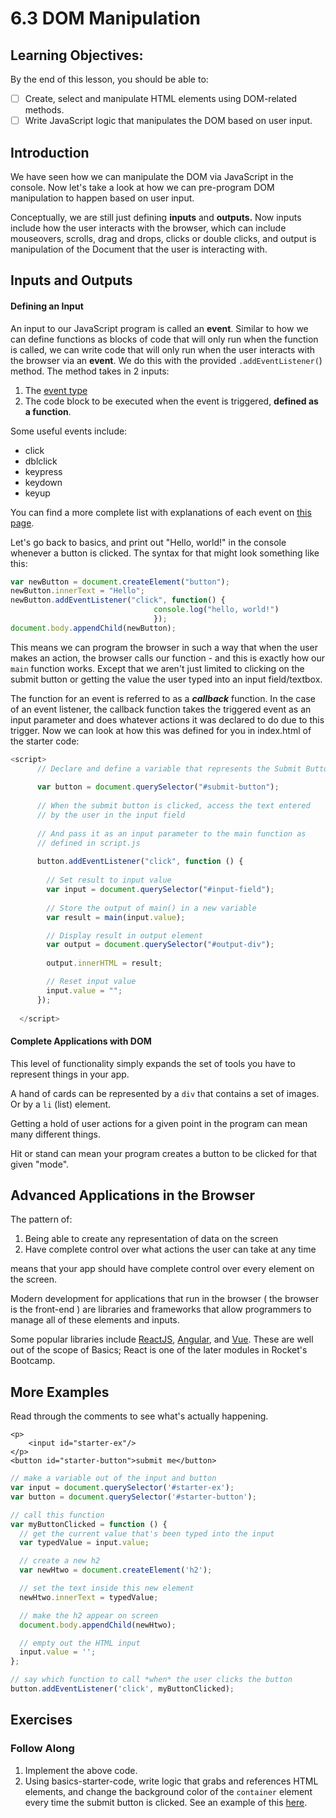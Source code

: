 # 6.3 DOM Manipulation

## Learning Objectives:

By the end of this lesson, you should be able to:

* [ ] Create, select and manipulate HTML elements using DOM-related methods.
* [ ] Write JavaScript logic that manipulates the DOM based on user input.

## Introduction

We have seen how we can manipulate the DOM via JavaScript in the console. Now let's take a look at how we can pre-program DOM manipulation to happen based on user input.

Conceptually, we are still just defining **inputs** and **outputs.** Now inputs include how the user interacts with the browser, which can include mouseovers, scrolls, drag and drops, clicks or double clicks, and output is manipulation of the Document that the user is interacting with.

## Inputs and Outputs

#### Defining an Input

An input to our JavaScript program is called an **event**. Similar to how we can define functions as blocks of code that will only run when the function is called, we can write code that will only run when the user interacts with the browser via an **event**. We do this with the provided `.addEventListener(`) method.  The method takes in 2 inputs:&#x20;

1. The [event type](https://developer.mozilla.org/en-US/docs/Web/Events)
2. The code block to be executed when the event is triggered, **defined as a function**.

Some useful events include:

* click
* dblclick
* keypress
* keydown
* keyup

You can find a more complete list with explanations of each event on [this page](https://www.w3schools.com/jsref/dom\_obj\_event.asp).

Let's go back to basics, and print out "Hello, world!" in the console whenever a button is clicked. The syntax for that might look something like this:

```javascript
var newButton = document.createElement("button");
newButton.innerText = "Hello";
newButton.addEventListener("click", function() {
                                console.log("hello, world!")
                                });
document.body.appendChild(newButton);
```

This means we can program the browser in such a way that when the user makes an action, the browser calls our function - and this is exactly how our `main` function works. Except that we aren't just limited to clicking on the submit button or getting the value the user typed into an input field/textbox.

The function for an event is referred to as a _**callback**_ function. In the case of an event listener, the callback function takes the triggered event as an input parameter and does whatever actions it was declared to do due to this trigger. Now we can look at how this was defined for you in index.html of the starter code:

```javascript
<script>
      // Declare and define a variable that represents the Submit Button
      
      var button = document.querySelector("#submit-button");
      
      // When the submit button is clicked, access the text entered 
      // by the user in the input field
      
      // And pass it as an input parameter to the main function as 
      // defined in script.js
      
      button.addEventListener("click", function () {
      
        // Set result to input value
        var input = document.querySelector("#input-field");
        
        // Store the output of main() in a new variable
        var result = main(input.value);

        // Display result in output element
        var output = document.querySelector("#output-div");
        
        output.innerHTML = result;

        // Reset input value
        input.value = "";
      });
      
  </script>
```



#### Complete Applications with DOM

This level of functionality simply expands the set of tools you have to represent things in your app.

A hand of cards can be represented by a `div` that contains a set of images. Or by a `li` (list) element.

Getting a hold of user actions for a given point in the program can mean many different things.

Hit or stand can mean your program creates a button to be clicked for that given "mode".

## Advanced Applications in the Browser

The pattern of:

1. Being able to create any representation of data on the screen
2. Have complete control over what actions the user can take at any time&#x20;

means that your app should have complete control over every element on the screen.

Modern development for applications that run in the browser ( the browser is the front-end ) are libraries and frameworks that allow programmers to manage all of these elements and inputs.

Some popular libraries include [ReactJS](https://reactjs.org), [Angular](https://angular.io), and [Vue](https://vuejs.org). These are well out of the scope of Basics; React is one of the later modules in Rocket's Bootcamp.

## More Examples

Read through the comments to see what's actually happening.

```markup
<p>
    <input id="starter-ex"/>
</p>
<button id="starter-button">submit me</button>
```

```javascript
// make a variable out of the input and button
var input = document.querySelector('#starter-ex');
var button = document.querySelector('#starter-button');

// call this function
var myButtonClicked = function () {
  // get the current value that's been typed into the input
  var typedValue = input.value;

  // create a new h2
  var newHtwo = document.createElement('h2');

  // set the text inside this new element
  newHtwo.innerText = typedValue;

  // make the h2 appear on screen
  document.body.appendChild(newHtwo);

  // empty out the HTML input
  input.value = '';
};

// say which function to call *when* the user clicks the button
button.addEventListener('click', myButtonClicked);
```

## Exercises

### Follow Along

1. Implement the above code.&#x20;
2. Using basics-starter-code, write logic that grabs and references HTML elements, and change the background color of the `container` element every time the submit button is clicked. See an example of this [here](https://rocketacademy.github.io/basics-starter-code/dom/colours/index.html).

